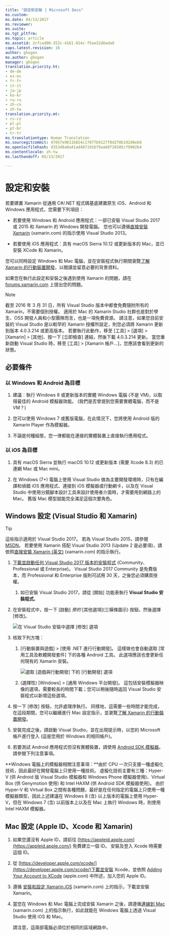 ```yaml
---
title: "設定和安裝 | Microsoft Docs"
ms.custom: 
ms.date: 04/13/2017
ms.reviewer: 
ms.suite: 
ms.tgt_pltfrm: 
ms.topic: article
ms.assetid: 2cfcad00-352c-4161-814c-f5ae32d8ada8
caps.latest.revision: 16
author: ghogen
ms.author: ghogen
manager: ghogen
translation.priority.ht:
- de-de
- es-es
- fr-fr
- it-it
- ja-jp
- ko-kr
- ru-ru
- zh-cn
- zh-tw
translation.priority.mt:
- cs-cz
- pl-pl
- pt-br
- tr-tr
ms.translationtype: Human Translation
ms.sourcegitcommit: 47057e9611b824c17077b9127f8d2f8b192d6eb8
ms.openlocfilehash: d353d8a0a41ad487191b79aa68f26585cf9902b4
ms.contentlocale: zh-tw
ms.lasthandoff: 05/13/2017

---
```

# <a name="setup-and-install"></a>設定和安裝
若要建置 Xamarin 從通用 C#/.NET 程式碼基底建置原生 iOS、Android 和 Windows 應用程式，您需要下列項目：  
  
-   若要使用 Windows 和 Android 應用程式：一部已安裝 Visual Studio 2017 或 2015 和 Xamarin 的 Windows 開發電腦。 您也可以遵循[直接安裝 Xamarin](https://developer.xamarin.com/guides/cross-platform/getting_started/requirements/#install) (xamarin.com) 的指示使用 Visual Studio 2013。 
  
-   若要使用 iOS 應用程式：具有 macOS Sierra 10.12 或更新版本的 Mac，並已安裝 XCode 和 Xamarin。  
  
 您可以同時設定 Windows 和 Mac 電腦，並在安裝程式執行期間瀏覽[了解 Xamarin 的行動裝置開發](../cross-platform/learn-about-mobile-development-with-xamarin.md)，以閱讀並留意必要的背景資料。  
 
如果您在執行此設定和安裝之後遇到使用 Xamarin 的問題，請在 [forums.xamarin.com](http://forums.xamarin.com/) 上提出您的問題。
  
> [!NOTE]
>  截至 2016 年 3 月 31 日，所有 Visual Studio 版本中都會免費隨附所有的 Xamarin，不需要個別授權。 適用於 Mac 的 Xamarin Studio 社群也是對於學生、OSS 開發人員和小型團隊而言，也是一項免費資源。 請注意，如果您目前安裝的 Visual Studio 是以較早的 Xamarin 授權所設定，則您必須將 Xamarin 更新到版本 4.0.3.214 或更高版本。 若要執行此動作，移至 [工具] > [選項] > [Xamarin] > [其他]、按一下 [立即檢查] 連結，然後下載 4.0.3.214 更新。 當您重新啟動 Visual Studio 時，移至 [工具] > [Xamarin 帳戶...]，您應該會看到更新的狀態。  
  
##  <a name="prereq"></a> 必要條件  
  
###  <a name="for-targeting-windows-and-android"></a>以 Windows 和 Android 為目標 
  
1.  建議︰執行 Windows 8 或更新版本的實體 Windows 電腦 (不是 VM)，以取得最佳的 Android 模擬器效能。 (我們是否曾提到您需要實體電腦，而不是 VM？)  
  
2.  您可以使用 Windows 7 或舊版電腦，在此情況下，您將使用 Android 版的 Xamarin Player 作為模擬器。 
    
3. 不論是何種組態，您一律都能在連接的實體裝置上直接執行應用程式。  
  
### <a name="for-targeting-ios"></a>以 iOS 為目標  
  
1.  具有 macOS Sierra 並執行 macOS 10.12 或更新版本 (需要 Xcode 8.3) 的已連網 Mac 或 Mac mini。  
  
2.  在 Windows (7+) 電腦上使用 Visual Studio 做為主要開發環境時，只有在編譯和偵錯 iOS 應用程式、連接到 iOS 模擬器或行動網卡，以及在 Visual Studio 中使用分鏡腳本設計工具來設計使用者介面時，才需要用到網路上的 Mac。 舊版 Mac 模型就能完全滿足這個次要角色。  
  
##  <a name="windows"></a> Windows 設定 (Visual Studio 和 Xamarin)  
  
> [!TIP]
>  這些指示適用於 Visual Studio 2017。 若為 Visual Studio 2015，請參閱 [MSDN](https://msdn.microsoft.com/en-us/library/mt613162.aspx)。 若要使用 Xamarin 搭配 Visual Studio 2013 (Update 2 是必要項)，請依照[直接安裝 Xamarin (英文)](https://developer.xamarin.com/guides/cross-platform/getting_started/requirements/#install) (xamarin.com) 的指示執行。  
  
1.  [下載並啟動任何 Visual Studio 2017 版本的安裝程式](https://www.visualstudio.com/downloads/) (Community、Professional 或 Enterprise)。 Visual Studio 2017 Community 是免費版本，而 Professional 和 Enterprise 版則可試用 30 天，之後您必須購買授權。  
  
    1.  如已安裝 Visual Studio 2017，請從 [開始] 功能表執行 **Visual Studio 安裝程式**。
  
2.  在安裝程式中，按一下 [啟動]  _旁的_ [其他選項]\(三橫條圖示) 按鈕，然後選擇 [修改]。  
  
     ![在 Visual Studio 安裝中選擇 [修改] 選項](~/docs/cross-platform/media/cross-plat-xamarin-setup-1a.png "跨平台 Xamarin 設定 1")  
  
3.  核取下列方塊：  
  
    1.  [行動裝置與遊戲] > [使用 .NET 進行行動開發]。 這樣做也會自動選取 [常用工具及軟體開發套件] 下的各種 Android 工具。 此選項應該也會更新任何現有的 Xamarin 安裝。  
  
         ![選取 [遊戲與行動開發] 下的 [行動開發] 選項](~/docs/cross-platform/media/cross-plat-xamarin-setup-2a.png "跨平台 Xamarin 設定 2")  
  
    2. (選擇性) [Windows] > [通用 Windows 平台開發]。 這包括安裝模擬器映像的選項，需要較長的時間下載；您可以稍後隨時返回 Visual Studio 安裝程式以新增這些選項。 
  
4.  按一下 [修改] 按鈕，允許處理序執行。 同樣地，這需要一些時間才能完成，在這段期間，您可以繼續進行 Mac 設定指示，並瀏覽[了解 Xamarin 的行動裝置開發](../cross-platform/learn-about-mobile-development-with-xamarin.md)。  
  
5.  安裝完成之後，請啟動 Visual Studio，並在出現提示時，以您的 Microsoft 帳戶進行登入 (這是您用於 Windows 的相同帳戶)。  
      
6.  若要測試 Android 應用程式但沒有實體裝置，請使用 [Android SDK 模擬器](https://developer.xamarin.com/guides/android/deployment,_testing,_and_metrics/debug-on-emulator/android-sdk-emulator/)。 請參閱下列注意事項。  
  
 **Windows 電腦上的模擬器相關注意事項：**由於 CPU 一次只支援一種虛擬化技術，因此最好在開發電腦上只使用一種技術。 虛擬化技術主要有三種：Hyper-V (供 Android 版 Visual Studio 模擬器和 Windows Phone 模擬器使用)、Virtual Box (供 Genymotion 使用) 和 Intel HAXM (供 Android SDK 模擬器使用)。 由於 Hyper-V 和 Virtual Box 之間有各種問題，最好是在任何指定的電腦上只使用一種模擬器類型，因此上述建議在 Windows 8 (含) 以上版本的電腦上使用 Hyper-V，但在 Windows 7 (含) 以前版本上以及在 Mac 上執行 Windows 時，則使用 Intel HAXM 模擬器。  
  
##  <a name="mac"></a> Mac 設定 (Apple ID、Xcode 和 Xamarin)  
  
1.  如果您還沒有 Apple ID，請前往 [https://appleid.apple.com](https://appleid.apple.com/) 免費建立一個 ID。 安裝及登入 Xcode 時需要這個 ID。  
  
2.  從  [https://developer.apple.com/xcode/](https://developer.apple.com/xcode/)下載並安裝 Xcode，並依照 [Adding Your Account to XCode](https://developer.apple.com/library/content/documentation/IDEs/Conceptual/AppStoreDistributionTutorial/AddingYourAccounttoXcode/AddingYourAccounttoXcode.html#//apple_ref/doc/uid/TP40013839-CH40-SW1) (apple.com) 中所述，加入您的 Apple ID。  
  
3.  遵循 [安裝和設定 Xamarin.iOS](http://developer.xamarin.com/guides/ios/getting_started/installation/mac/) (xamarin.com) 上的指示，下載並安裝 Xamarin。  
  
4.  當您在 Windows 和 Mac 電腦上完成安裝 Xamarin 之後，請遵循[連線到 Mac](http://developer.xamarin.com/guides/ios/getting_started/installation/windows/xamarin-mac-agent/) (xamarin.com) 上的指示執行，如此就能在 Windows 電腦上透過 Visual Studio 使用 iOS 和 Mac。  
  
     請注意，這兩部電腦必須位於相同的區域網路中。
